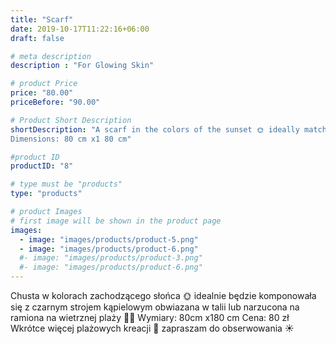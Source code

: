 ```yaml
---
title: "Scarf"
date: 2019-10-17T11:22:16+06:00
draft: false

# meta description
description : "For Glowing Skin"

# product Price
price: "80.00"
priceBefore: "90.00"

# Product Short Description
shortDescription: "A scarf in the colors of the sunset 🌞 ideally matching a black swimsuit tied in the waist or imposed on the shoulders on a windy beach 🌴🌴
Dimensions: 80 cm x1 80 cm"

#product ID
productID: "8"

# type must be "products"
type: "products"

# product Images
# first image will be shown in the product page
images:
  - image: "images/products/product-5.png"
  - image: "images/products/product-6.png"
  #- image: "images/products/product-3.png"
  #- image: "images/products/product-6.png"
---
```


Chusta w kolorach zachodzącego słońca 🌞 idealnie będzie komponowała się z czarnym strojem kąpielowym obwiazana w talii lub narzucona na ramiona na wietrznej plaży 🌴🌴
Wymiary: 80cm x180 cm 
Cena: 80 zł
Wkrótce więcej plażowych kreacji 🌅 zapraszam do obserwowania ☀